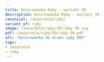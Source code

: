 ```yaml
---
title: Kolorowanka Ryby - wariant 39
description: Kolorowanka Ryby - wariant 39
canonical: /zwierzeta/ryby/
variant_of: ryby
image: /zwierzeta/ryby/39/ryby-39.svg
pdf: /zwierzeta/ryby/39/ryby-39.pdf
alt: "kolorowanka do druku ryby PDF"
tags:
- zwierzeta
- ryby
---
```

